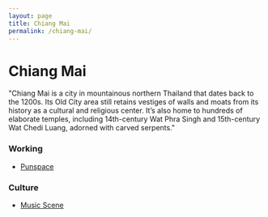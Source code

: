 ```yaml
---
layout: page
title: Chiang Mai
permalink: /chiang-mai/
---
```


# Chiang Mai

"Chiang Mai is a city in mountainous northern Thailand that dates back to the 1200s. Its Old City area still retains vestiges of walls and moats from its history as a cultural and religious center. It’s also home to hundreds of elaborate temples, including 14th-century Wat Phra Singh and 15th-century Wat Chedi Luang, adorned with carved serpents."

### Working

- [Punspace](http://www.punspace.com)

### Culture

- [Music Scene](http://www.scmp.com/magazines/post-magazine/arts-music/article/1999108/chiang-mais-live-music-scene-enjoying-renaissance)